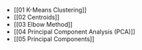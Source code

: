 - [[01 K-Means Clustering]]
- [[02 Centroids]]
- [[03 Elbow Method]]
- [[04 Principal Component Analysis (PCA)]]
- [[05 Principal Components]]